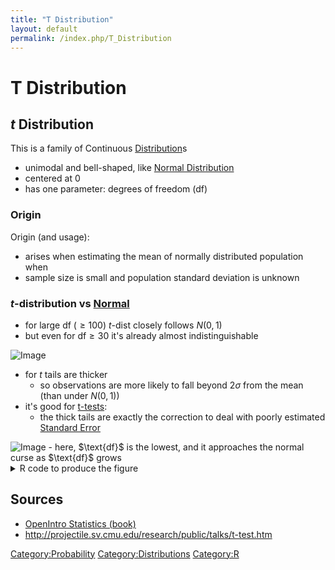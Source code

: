 ```yaml
---
title: "T Distribution"
layout: default
permalink: /index.php/T_Distribution
---
```


# T Distribution

## $t$ Distribution
This is a family of Continuous [Distribution](Distribution)s
- unimodal and bell-shaped, like [Normal Distribution](Normal_Distribution)
- centered at 0
- has one parameter: degrees of freedom ($\text{df}$)


### Origin
Origin (and usage):
- arises when estimating the mean of normally distributed population when 
- sample size is small and population standard deviation is unknown 



### $t$-distribution vs [Normal](Normal_Distribution)
- for large $\text{df}$ ($\geqslant 100$) $t$-dist closely follows $N(0,1)$
- but even for $\text{df} \geqslant 30$ it's already almost indistinguishable

<img src="http://habrastorage.org/files/2d3/6f1/963/2d36f1963cc54cd5be3534c691f68c1c.gif" alt="Image">

- for $t$ tails are thicker 
  - so observations are more likely to fall beyond 2$\sigma$ from the mean (than under $N(0,1)$)
- it's good for [t-tests](t-tests): 
  - the thick tails are exactly the correction to deal with poorly estimated [Standard Error](Standard_Error)


<img src="http://habrastorage.org/files/502/05d/b61/50205db619254cd9a7eded5d7579cabe.png" alt="Image">
- here, $\text{df}$ is the lowest, and it approaches the normal curse as $\text{df}$ grows

<details><summary>R code to produce the figure</summary>

```text only
default.par = par()

x = seq(-4,4,0.1)
n = dnorm(x)

library(animation)

saveGIF({
  par(mar=c(0,0,0,0))
  
  for (i in 1:100) {
    plot(x, n, type='l', lty=2, col='grey')
    t = dt(x, df=i)
    lines(x, t, col='blue')
    text(1.5, 0.37, paste('df =', i))
    text(1.66, 0.35, format(sum(abs(n - t)))) 
  }
}, interval=0.1)

par(mar=c(0,0,0,0))
plot(x, n, type='l', lty=2, col='grey')

for (i in 1:7) {
  t = dt(x, df=i)
  lines(x, t, col=i)
}

par(default.par)
```

</details>



## Sources
- [OpenIntro Statistics (book)](OpenIntro_Statistics_(book))
- http://projectile.sv.cmu.edu/research/public/talks/t-test.htm

[Category:Probability](Category_Probability)
[Category:Distributions](Category_Distributions)
[Category:R](Category_R)
